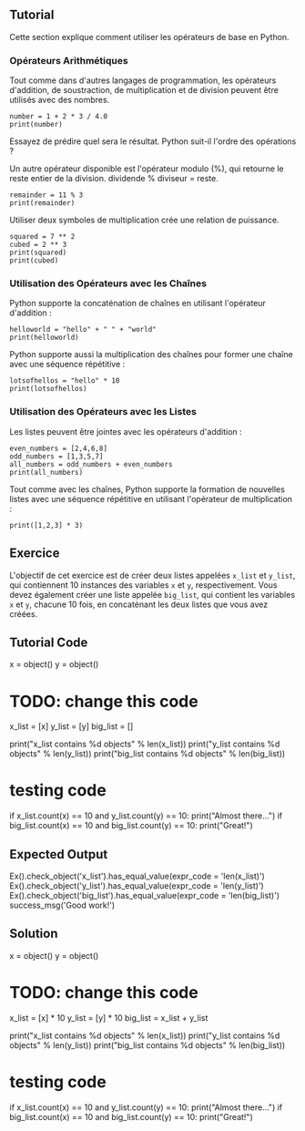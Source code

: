 Tutorial
--------

Cette section explique comment utiliser les opérateurs de base en Python.

### Opérateurs Arithmétiques       

Tout comme dans d'autres langages de programmation, les opérateurs d'addition, de soustraction, de multiplication et de division peuvent être utilisés avec des nombres.<br>

    number = 1 + 2 * 3 / 4.0
    print(number)

Essayez de prédire quel sera le résultat. Python suit-il l'ordre des opérations ?

Un autre opérateur disponible est l'opérateur modulo (%), qui retourne le reste entier de la division. dividende % diviseur = reste.

    remainder = 11 % 3
    print(remainder)

Utiliser deux symboles de multiplication crée une relation de puissance.

    squared = 7 ** 2
    cubed = 2 ** 3
    print(squared)
    print(cubed)

### Utilisation des Opérateurs avec les Chaînes

Python supporte la concaténation de chaînes en utilisant l'opérateur d'addition :

    helloworld = "hello" + " " + "world"
    print(helloworld)

Python supporte aussi la multiplication des chaînes pour former une chaîne avec une séquence répétitive :

    lotsofhellos = "hello" * 10
    print(lotsofhellos)

### Utilisation des Opérateurs avec les Listes

Les listes peuvent être jointes avec les opérateurs d'addition :

    even_numbers = [2,4,6,8]
    odd_numbers = [1,3,5,7]
    all_numbers = odd_numbers + even_numbers
    print(all_numbers)

Tout comme avec les chaînes, Python supporte la formation de nouvelles listes avec une séquence répétitive en utilisant l'opérateur de multiplication :

    print([1,2,3] * 3)

Exercice
--------

L'objectif de cet exercice est de créer deux listes appelées `x_list` et `y_list`,
qui contiennent 10 instances des variables `x` et `y`, respectivement.
Vous devez également créer une liste appelée `big_list`, qui contient
les variables `x` et `y`, chacune 10 fois, en concaténant les deux listes que vous avez créées.

Tutorial Code
-------------

x = object()
y = object()

# TODO: change this code
x_list = [x]
y_list = [y]
big_list = []

print("x_list contains %d objects" % len(x_list))
print("y_list contains %d objects" % len(y_list))
print("big_list contains %d objects" % len(big_list))

# testing code
if x_list.count(x) == 10 and y_list.count(y) == 10:
    print("Almost there...")
if big_list.count(x) == 10 and big_list.count(y) == 10:
    print("Great!")

Expected Output
---------------

Ex().check_object('x_list').has_equal_value(expr_code = 'len(x_list)')
Ex().check_object('y_list').has_equal_value(expr_code = 'len(y_list)')
Ex().check_object('big_list').has_equal_value(expr_code = 'len(big_list)')
success_msg('Good work!')

Solution
--------

x = object()
y = object()

# TODO: change this code
x_list = [x] * 10
y_list = [y] * 10
big_list = x_list + y_list

print("x_list contains %d objects" % len(x_list))
print("y_list contains %d objects" % len(y_list))
print("big_list contains %d objects" % len(big_list))

# testing code
if x_list.count(x) == 10 and y_list.count(y) == 10:
    print("Almost there...")
if big_list.count(x) == 10 and big_list.count(y) == 10:
    print("Great!")